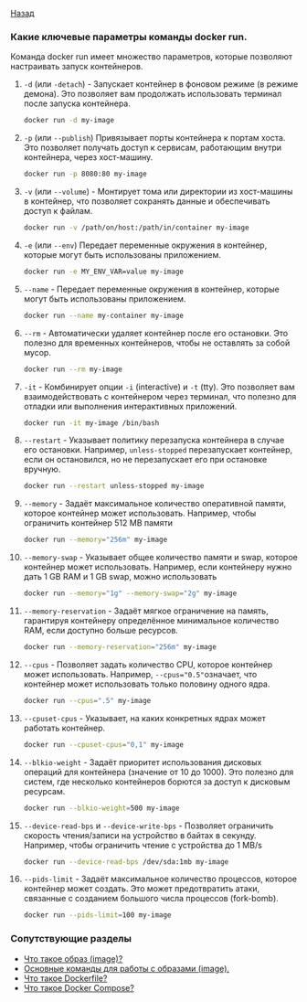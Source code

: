 [Назад](./questions.md)

### Какие ключевые параметры команды docker run.

Команда docker run имеет множество параметров, которые позволяют настраивать запуск контейнеров.

1. `-d` (или `-detach`) - Запускает контейнер в фоновом режиме (в режиме демона). Это позволяет вам продолжать
   использовать терминал после запуска контейнера.
    ```bash 
    docker run -d my-image
    ```
2. `-p` (или `--publish`) Привязывает порты контейнера к портам хоста. Это позволяет получать доступ к сервисам,
   работающим внутри контейнера, через хост-машину.
    ```bash 
    docker run -p 8080:80 my-image
    ```
3. `-v` (или `--volume`) - Монтирует тома или директории из хост-машины в контейнер, что позволяет сохранять
   данные и обеспечивать доступ к файлам.
    ```bash 
    docker run -v /path/on/host:/path/in/container my-image
    ```
4. `-e` (или `--env`) Передает переменные окружения в контейнер, которые могут быть использованы приложением.
    ```bash 
    docker run -e MY_ENV_VAR=value my-image
    ```
5. `--name` - Передает переменные окружения в контейнер, которые могут быть использованы приложением.
    ```bash
    docker run --name my-container my-image
    ```
6. `--rm` - Автоматически удаляет контейнер после его остановки. Это полезно для временных контейнеров, чтобы не
   оставлять за собой мусор.
    ```bash
    docker run --rm my-image 
    ```
7. `-it` - Комбинирует опции `-i` (interactive) и `-t` (tty). Это позволяет вам взаимодействовать с контейнером
   через терминал, что полезно для отладки или выполнения интерактивных приложений.
    ```bash
    docker run -it my-image /bin/bash
    ```
8. `--restart` - Указывает политику перезапуска контейнера в случае его остановки. Например, `unless-stopped`
   перезапускает контейнер, если он остановился, но не перезапускает его при остановке вручную.
    ```bash
    docker run --restart unless-stopped my-image
    ```
9. `--memory` - Задаёт максимальное количество оперативной памяти, которое контейнер может использовать.
   Например, чтобы ограничить контейнер 512 MB памяти
    ```bash
    docker run --memory="256m" my-image
    ```
10. `--memory-swap` - Указывает общее количество памяти и swap, которое контейнер может использовать.
    Например, если контейнеру нужно дать 1 GB RAM и 1 GB swap, можно использовать
    ```bash
    docker run --memory="1g" --memory-swap="2g" my-image
    ```
11. `--memory-reservation` - Задаёт мягкое ограничение на память, гарантируя контейнеру определённое минимальное
    количество RAM, если доступно больше ресурсов.
    ```bash
    docker run --memory-reservation="256m" my-image
    ```
12. `--cpus` - Позволяет задать количество CPU, которое контейнер может использовать.
    Например, `--cpus="0.5"`означает, что контейнер может использовать только половину одного ядра.
    ```bash
    docker run --cpus=".5" my-image
    ```
13. `--cpuset-cpus` - Указывает, на каких конкретных ядрах может работать контейнер.
    ```bash
    docker run --cpuset-cpus="0,1" my-image
    ```
14. `--blkio-weight` - Задаёт приоритет использования дисковых операций для контейнера (значение от 10 до 1000).
    Это полезно для систем, где несколько контейнеров борются за доступ к дисковым ресурсам.
    ```bash
    docker run --blkio-weight=500 my-image
    ```
15. `--device-read-bps` и `--device-write-bps` - Позволяет ограничить скорость чтения/записи на устройство в байтах в секунду.
    Например, чтобы ограничить чтение с устройства до 1 MB/s
    ```bash
    docker run --device-read-bps /dev/sda:1mb my-image
    ```
16. `--pids-limit` - Задаёт максимальное количество процессов, которое контейнер может создать.
    Это может предотвратить атаки, связанные с созданием большого числа процессов (fork-bomb).
    ```bash
    docker run --pids-limit=100 my-image
    ```

### Сопутствующие разделы

- [Что такое образ (image)?](./02.1.image.md)
- [Основные команды для работы с образами (image).](./02.2.image-commands.md)
- [Что такое Dockerfile?](./04.1.dockerfile.md)
- [Что такое Docker Compose?](./04.2.docker-compose.md)

